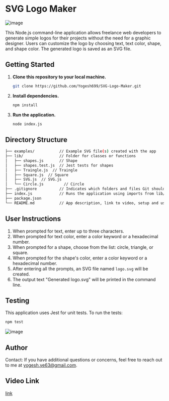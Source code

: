 # SVG Logo Maker

![image](https://github.com/Yogesh699/SVG-Logo-Maker/assets/143371945/14c27d21-bc45-47be-869b-27bf20ba1a22)

This Node.js command-line application allows freelance web developers to generate simple logos for their projects without the need for a graphic designer. Users can customize the logo by choosing text, text color, shape, and shape color. The generated logo is saved as an SVG file.


## Getting Started

1. **Clone this repository to your local machine.**

    ```bash
    git clone https://github.com/Yogesh699/SVG-Logo-Maker.git
    ```

2. **Install dependencies.**

    ```bash
    npm install
    ```
    


3. **Run the application.**

    ```bash
    node index.js
    ```

## Directory Structure

```bash
├── examples/           // Example SVG file(s) created with the app
├── lib/                // Folder for classes or functions
│   ├── shapes.js       // Shape
│   ├── shapes.test.js  // Jest tests for shapes
│   ├── Traingle.js  // Traingle
│   ├── Square.js  // Square
│   ├── SVG.js  // SVG.js
│   └── Circle.js         // Circle
├── .gitignore          // Indicates which folders and files Git should ignore
├── index.js            // Runs the application using imports from lib/
├── package.json
└── README.md           // App description, link to video, setup and usage instructions
```


## User Instructions

1. When prompted for text, enter up to three characters.
2. When prompted for text color, enter a color keyword or a hexadecimal number.
3. When prompted for a shape, choose from the list: circle, triangle, or square.
4. When prompted for the shape's color, enter a color keyword or a hexadecimal number.
5. After entering all the prompts, an SVG file named `logo.svg` will be created.
6. The output text "Generated logo.svg" will be printed in the command line.

## Testing

This application uses Jest for unit tests. To run the tests:

```bash
npm test
```
![image](https://github.com/Yogesh699/SVG-Logo-Maker/assets/143371945/ded1787a-14d7-4423-9f18-73c72ddb1d09)

## Author
Contact: If you have additional questions or concerns, feel free to reach out to me at yogesh.ye63@gmail.com.

## Video Link
[link](https://drive.google.com/file/d/1yfYv3nbipkqbdikLxjfCZTWQYF3laD4W/view?usp=sharing)
